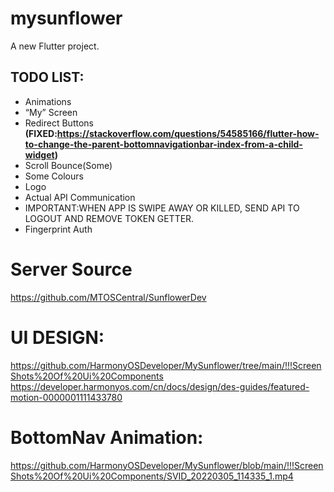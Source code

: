 # mysunflower

A new Flutter project.

## TODO LIST:
+ Animations
+ “My” Screen
+ Redirect Buttons **(FIXED:https://stackoverflow.com/questions/54585166/flutter-how-to-change-the-parent-bottomnavigationbar-index-from-a-child-widget)**
+ Scroll Bounce(Some)
+ Some Colours
+ Logo
+ Actual API Communication
+ IMPORTANT:WHEN APP IS SWIPE AWAY OR KILLED, SEND API TO LOGOUT AND REMOVE TOKEN GETTER.
+ Fingerprint Auth

# Server Source
https://github.com/MTOSCentral/SunflowerDev

# UI DESIGN:
https://github.com/HarmonyOSDeveloper/MySunflower/tree/main/!!!ScreenShots%20Of%20Ui%20Components
https://developer.harmonyos.com/cn/docs/design/des-guides/featured-motion-0000001111433780

# BottomNav Animation:
https://github.com/HarmonyOSDeveloper/MySunflower/blob/main/!!!ScreenShots%20Of%20Ui%20Components/SVID_20220305_114335_1.mp4

